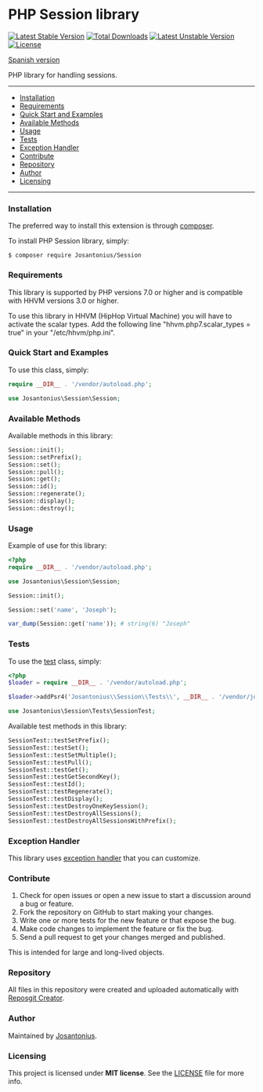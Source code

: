 # PHP Session library

[![Latest Stable Version](https://poser.pugx.org/josantonius/session/v/stable)](https://packagist.org/packages/josantonius/session) [![Total Downloads](https://poser.pugx.org/josantonius/session/downloads)](https://packagist.org/packages/josantonius/session) [![Latest Unstable Version](https://poser.pugx.org/josantonius/session/v/unstable)](https://packagist.org/packages/josantonius/session) [![License](https://poser.pugx.org/josantonius/session/license)](https://packagist.org/packages/josantonius/session)

[Spanish version](README-ES.md)

PHP library for handling sessions.

---

- [Installation](#installation)
- [Requirements](#requirements)
- [Quick Start and Examples](#quick-start-and-examples)
- [Available Methods](#available-methods)
- [Usage](#usage)
- [Tests](#tests)
- [Exception Handler](#exception-handler)
- [Contribute](#contribute)
- [Repository](#repository)
- [Author](#author)
- [Licensing](#licensing)

---

### Installation

The preferred way to install this extension is through [composer](http://getcomposer.org/download/).

To install PHP Session library, simply:

    $ composer require Josantonius/Session

### Requirements

This library is supported by PHP versions 7.0 or higher and is compatible with HHVM versions 3.0 or higher.

To use this library in HHVM (HipHop Virtual Machine) you will have to activate the scalar types. Add the following line "hhvm.php7.scalar_types = true" in your "/etc/hhvm/php.ini".

### Quick Start and Examples

To use this class, simply:

```php
require __DIR__ . '/vendor/autoload.php';

use Josantonius\Session\Session;
```
### Available Methods

Available methods in this library:

```php
Session::init();
Session::setPrefix();
Session::set();
Session::pull();
Session::get();
Session::id();
Session::regenerate();
Session::display();
Session::destroy();
```
### Usage

Example of use for this library:

```php
<?php
require __DIR__ . '/vendor/autoload.php';

use Josantonius\Session\Session;

Session::init();

Session::set('name', 'Joseph');

var_dump(Session::get('name')); # string(6) "Joseph"
```

### Tests 

To use the [test](tests) class, simply:

```php
<?php
$loader = require __DIR__ . '/vendor/autoload.php';

$loader->addPsr4('Josantonius\\Session\\Tests\\', __DIR__ . '/vendor/josantonius/session/tests');

use Josantonius\Session\Tests\SessionTest;

```
Available test methods in this library:

```php
SessionTest::testSetPrefix();
SessionTest::testSet();
SessionTest::testSetMultiple();
SessionTest::testPull();
SessionTest::testGet();
SessionTest::testGetSecondKey();
SessionTest::testId();
SessionTest::testRegenerate();
SessionTest::testDisplay();
SessionTest::testDestroyOneKeySession();
SessionTest::testDestroyAllSessions();
SessionTest::testDestroyAllSessionsWithPrefix();
```

### Exception Handler

This library uses [exception handler](src/Exception) that you can customize.
### Contribute
1. Check for open issues or open a new issue to start a discussion around a bug or feature.
1. Fork the repository on GitHub to start making your changes.
1. Write one or more tests for the new feature or that expose the bug.
1. Make code changes to implement the feature or fix the bug.
1. Send a pull request to get your changes merged and published.

This is intended for large and long-lived objects.

### Repository

All files in this repository were created and uploaded automatically with [Reposgit Creator](https://github.com/Josantonius/BASH-Reposgit).

### Author

Maintained by [Josantonius](https://github.com/Josantonius/).

### Licensing

This project is licensed under **MIT license**. See the [LICENSE](LICENSE) file for more info.